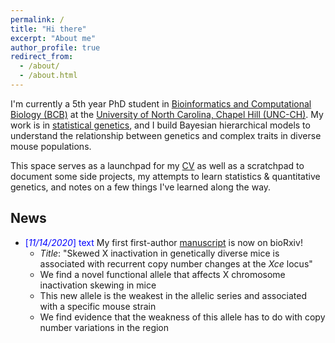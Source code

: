 ```yaml
---
permalink: /
title: "Hi there"
excerpt: "About me"
author_profile: true
redirect_from:
  - /about/
  - /about.html
---
```


I'm currently a 5th year PhD student in [Bioinformatics and Computational Biology (BCB)](https://bcb.unc.edu/) at the [University of North Carolina, Chapel Hill (UNC-CH)](https://bbsp.unc.edu/). My work is in [statistical genetics](http://valdarlab.unc.edu/), and I build Bayesian hierarchical models to understand the relationship between genetics and complex traits in diverse mouse populations.

This space serves as a launchpad for my [CV](https://kathiesun.github.io/files/resume_2019_ksun.pdf) as well as a scratchpad to document some side projects, my attempts to learn statistics & quantitative genetics, and notes on a few things I've learned along the way. 

 	

## News
* <span style="color:blue">[*11/14/2020*] text</span> My first first-author [manuscript](https://www.biorxiv.org/content/10.1101/2020.11.13.380535v1) is now on bioRxiv! 
  * _Title_: "Skewed X inactivation in genetically diverse mice is associated with recurrent copy number changes at the _Xce_ locus"
  * We find a novel functional allele that affects X chromosome inactivation skewing in mice
  * This new allele is the weakest in the allelic series and associated with a specific mouse strain
  * We find evidence that the weakness of this allele has to do with copy number variations in the region
